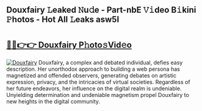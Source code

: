 ## Douxfairy 𝙻eaked 𝙽u𝚍e - Part-nbE 𝚅𝚒deo B𝚒kini 𝙿hotos - Hot All 𝙻eaks asw5I

# <h2><a href="http://ld1i6t.urlbe.top/?page=Douxfairy">🔗🔗👉👉 Douxfairy P𝚑oto𝚜Vid𝚎o</a></h2>

[![Douxfairy](https://i.imgur.com/eBuTRDB.gif)](http://ld1i6t.urlbe.top/?page=Douxfairy)
Douxfairy, a complex and debated individual, defies easy description. Her unorthodox approach to building a web persona has magnetized and offended observers, generating debates on artistic expression, privacy, and the intricacies of virtual societies. Regardless of her future endeavors, her influence on the digital realm is undeniable. Unyielding determination and undeniable magnetism propel Douxfairy to new heights in the digital community.
